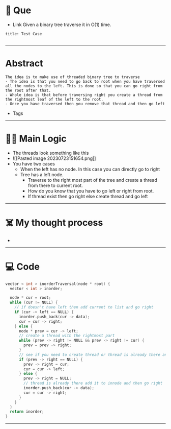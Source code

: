 # 🧩 Que
- Link
Given a binary tree traverse it in O(1) time.
```ad-question
title: Test Case


```

---
# Abstract
```ad-abstract
The idea is to make use of threaded binary tree to traverse
- The idea is that you need to go back to root when you have traversed all the nodes to the left. This is done so that you can go right from the root after that.
- Whole idea is that before traversing right you create a thread from the rightmost leaf of the left to the root.
- Once you have traversed then you remove that thread and then go left
```

- Tags 
--- 
# 🕵️‍♂️ Main Logic
- The threads look something like this
- ![[Pasted image 20230723151654.png]]
- You have two cases
	- When the left has no node. In this case you can directly go to right
	- Tree has a left node.
		- Traverse to the right most part of the tree and create a thread from there to current root.
		- How do you know that you have to go left or right from root.
		- If thread exist then go right else create thread and go left

---
# ☠️ My thought process
- 
---

# 💻 Code
```cpp
vector < int > inorderTraversal(node * root) {
  vector < int > inorder;

  node * cur = root;
  while (cur != NULL) {
	// if doesn't have left then add current to list and go right
    if (cur -> left == NULL) {
      inorder.push_back(cur -> data);
      cur = cur -> right;
    } else {
      node * prev = cur -> left;
      // create a thread with the rightmost part
      while (prev -> right != NULL && prev -> right != cur) {
        prev = prev -> right;
      }
	  // see if you need to create thread or thread is already there and you need to go right
      if (prev -> right == NULL) {
        prev -> right = cur;
        cur = cur -> left;
      } else {
        prev -> right = NULL;
        // thread is already there add it to innode and then go right
        inorder.push_back(cur -> data);
        cur = cur -> right;
      }
    }
  }
  return inorder;
}
```
---
